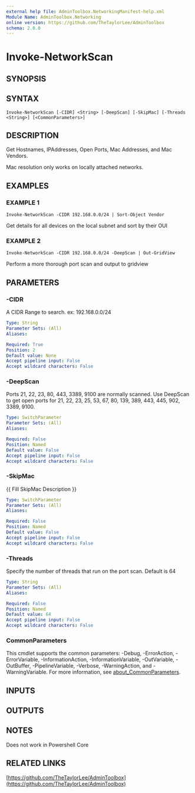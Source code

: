 ```yaml
---
external help file: AdminToolbox.NetworkingManifest-help.xml
Module Name: AdminToolbox.Networking
online version: https://github.com/TheTaylorLee/AdminToolbox
schema: 2.0.0
---
```


# Invoke-NetworkScan

## SYNOPSIS

## SYNTAX

```
Invoke-NetworkScan [-CIDR] <String> [-DeepScan] [-SkipMac] [-Threads <String>] [<CommonParameters>]
```

## DESCRIPTION
Get Hostnames, IPAddresses, Open Ports, Mac Addresses, and Mac Vendors.

Mac resolution only works on locally attached networks.

## EXAMPLES

### EXAMPLE 1
```
Invoke-NetworkScan -CIDR 192.168.0.0/24 | Sort-Object Vendor
```

Get details for all devices on the local subnet and sort by their OUI

### EXAMPLE 2
```
Invoke-NetworkScan -CIDR 192.168.0.0/24 -DeepScan | Out-GridView
```

Perform a more thorough port scan and output to gridview

## PARAMETERS

### -CIDR
A CIDR Range to search.
ex: 192.168.0.0/24

```yaml
Type: String
Parameter Sets: (All)
Aliases:

Required: True
Position: 2
Default value: None
Accept pipeline input: False
Accept wildcard characters: False
```

### -DeepScan
Ports 21, 22, 23, 80, 443, 3389, 9100 are normally scanned.
Use DeepScan to get open ports for 21, 22, 23, 25, 53, 67, 80, 139, 389, 443, 445, 902, 3389, 9100.

```yaml
Type: SwitchParameter
Parameter Sets: (All)
Aliases:

Required: False
Position: Named
Default value: False
Accept pipeline input: False
Accept wildcard characters: False
```

### -SkipMac
{{ Fill SkipMac Description }}

```yaml
Type: SwitchParameter
Parameter Sets: (All)
Aliases:

Required: False
Position: Named
Default value: False
Accept pipeline input: False
Accept wildcard characters: False
```

### -Threads
Specify the number of threads that run on the port scan.
Default is 64

```yaml
Type: String
Parameter Sets: (All)
Aliases:

Required: False
Position: Named
Default value: 64
Accept pipeline input: False
Accept wildcard characters: False
```

### CommonParameters
This cmdlet supports the common parameters: -Debug, -ErrorAction, -ErrorVariable, -InformationAction, -InformationVariable, -OutVariable, -OutBuffer, -PipelineVariable, -Verbose, -WarningAction, and -WarningVariable. For more information, see [about_CommonParameters](http://go.microsoft.com/fwlink/?LinkID=113216).

## INPUTS

## OUTPUTS

## NOTES
Does not work in Powershell Core

## RELATED LINKS

[https://github.com/TheTaylorLee/AdminToolbox](https://github.com/TheTaylorLee/AdminToolbox)

